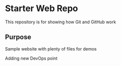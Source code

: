 # Starter Web Repo

This repository is for showing how Git and GitHub work

## Purpose

Sample website with plenty of files for demos

Adding new DevOps point